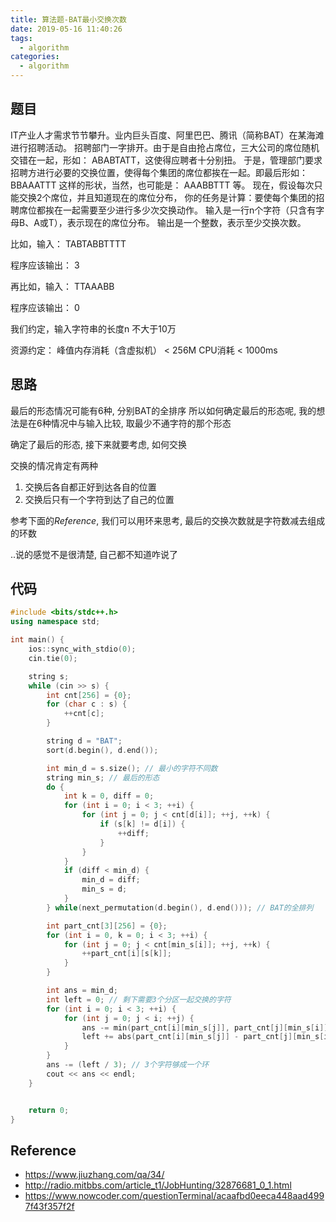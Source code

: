 ```yaml
---
title: 算法题-BAT最小交换次数
date: 2019-05-16 11:40:26
tags:
  - algorithm
categories:
  - algorithm
---
```


## 题目
IT产业人才需求节节攀升。业内巨头百度、阿里巴巴、腾讯（简称BAT）在某海滩进行招聘活动。
招聘部门一字排开。由于是自由抢占席位，三大公司的席位随机交错在一起，形如：
ABABTATT，这使得应聘者十分别扭。
于是，管理部门要求招聘方进行必要的交换位置，使得每个集团的席位都挨在一起。即最后形如：
BBAAATTT 这样的形状，当然，也可能是：
AAABBTTT 等。
现在，假设每次只能交换2个席位，并且知道现在的席位分布，
你的任务是计算：要使每个集团的招聘席位都挨在一起需要至少进行多少次交换动作。
输入是一行n个字符（只含有字母B、A或T），表示现在的席位分布。
输出是一个整数，表示至少交换次数。

<!-- more -->

比如，输入：
TABTABBTTTT

程序应该输出：
3

再比如，输入：
TTAAABB

程序应该输出：
0

我们约定，输入字符串的长度n 不大于10万

资源约定：
峰值内存消耗（含虚拟机） < 256M
CPU消耗  < 1000ms


## 思路
最后的形态情况可能有6种, 分别BAT的全排序
所以如何确定最后的形态呢, 我的想法是在6种情况中与输入比较, 取最少不通字符的那个形态

确定了最后的形态, 接下来就要考虑, 如何交换

交换的情况肯定有两种
1. 交换后各自都正好到达各自的位置
2. 交换后只有一个字符到达了自己的位置

参考下面的*Reference*, 我们可以用环来思考, 最后的交换次数就是字符数减去组成的环数

..说的感觉不是很清楚, 自己都不知道咋说了

## 代码
```c++
#include <bits/stdc++.h>
using namespace std;

int main() {
    ios::sync_with_stdio(0);
    cin.tie(0);

    string s;
    while (cin >> s) {
        int cnt[256] = {0};
        for (char c : s) {
            ++cnt[c];
        }

        string d = "BAT";
        sort(d.begin(), d.end());

        int min_d = s.size(); // 最小的字符不同数
        string min_s; // 最后的形态
        do {
            int k = 0, diff = 0;
            for (int i = 0; i < 3; ++i) {
                for (int j = 0; j < cnt[d[i]]; ++j, ++k) {
                    if (s[k] != d[i]) {
                        ++diff;
                    }
                }
            }
            if (diff < min_d) {
                min_d = diff;
                min_s = d;
            }
        } while(next_permutation(d.begin(), d.end())); // BAT的全排列

        int part_cnt[3][256] = {0};
        for (int i = 0, k = 0; i < 3; ++i) {
            for (int j = 0; j < cnt[min_s[i]]; ++j, ++k) {
                ++part_cnt[i][s[k]];
            }
        }

        int ans = min_d;
        int left = 0; // 剩下需要3个分区一起交换的字符
        for (int i = 0; i < 3; ++i) {
            for (int j = 0; j < i; ++j) {
                ans -= min(part_cnt[i][min_s[j]], part_cnt[j][min_s[i]]); // 减去可以两两交换同时到达各自位置的字符
                left += abs(part_cnt[i][min_s[j]] - part_cnt[j][min_s[i]]); // 加上不能两两交换同时到达的字符
            }
        }
        ans -= (left / 3); // 3个字符够成一个环
        cout << ans << endl;
    }


    return 0;
}

```



## Reference
* https://www.jiuzhang.com/qa/34/
* http://radio.mitbbs.com/article_t1/JobHunting/32876681_0_1.html
* https://www.nowcoder.com/questionTerminal/acaafbd0eeca448aad4997f43f357f2f

